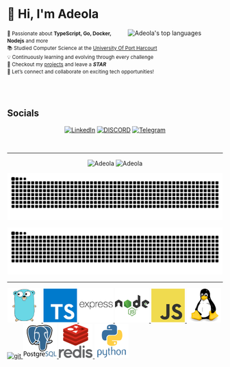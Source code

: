 
# 👋 Hi, I'm Adeola 
<img align="right" style="width: 44%; display: inline-block;" src="https://github-readme-stats.vercel.app/api/top-langs?username=a-deola&show_icons=true&locale=en&hide_progress=true&theme=jolly" alt="Adeola's top languages" />
 <p align="left">
  <small>
💬 Passionate about <b>TypeScript, Go, Docker, Nodejs</b> and more <br>
📚 Studied Computer Science at the <a href="https://www.uniport.edu.ng/">University Of Port Harcourt</a><br>
💡 Continuously learning and evolving through every challenge<br>
🌟 Checkout my <a href="https://github.com/a-deola?tab=repositories">projects</a> and leave a <b><i>STAR</i></b><br>
🤝 Let’s connect and collaborate on exciting tech opportunities!
   </small>
  </p>
<br>
<br>

## Socials
<div align=center>
  
  [![LinkedIn](https://img.shields.io/badge/linkedin-0A66C2?style=for-the-badge&logo=linkedin&logoColor=FFFFFF)](https://linkedin.com/in/a-deola/)
  [![DISCORD](https://img.shields.io/badge/-Discord-000000?style=for-the-badge&logo=discord&logoColor=FFFFFF)](https://discord.gg/tMhWqZ7BKv)
  [![Telegram](https://img.shields.io/badge/Telegram-2CA5E0?style=for-the-badge&logo=telegram&logoColor=white)](https://telegram.me/itsadeola)
</div>

<br>


-----
<p align="center" style="width: 100%;">
    <span style="width: 100%;">
        <img align="center" style="width: 49%;" src="https://github-readme-stats.vercel.app/api?username=a-deola&show_icons=true&locale=en&rank_icon=github&theme=jolly&hide_title=true#gh-dark-mode-only" alt="Adeola" />
          <img align="center" style="width: 49%;" src="https://github-readme-streak-stats.herokuapp.com/?user=a-deola&theme=ambient_gradient" alt="Adeola" />
    </span>
</p>

![a-deola dark](https://raw.githubusercontent.com/a-deola/a-deola/output/github-contribution-grid-snake-dark.svg#gh-dark-mode-only)

![a-deola light](https://raw.githubusercontent.com/a-deola/a-deola/output/github-contribution-grid-snake.svg#gh-light-mode-only)

-----
<div align="left">
<a href="https://golang.org" target="_blank">
    <img src="https://raw.githubusercontent.com/devicons/devicon/master/icons/go/go-original.svg" alt="go"
width="80" height="80" />
    </a>
    <a href="https://www.typescriptlang.org/" target="_blank">
    <img src="https://raw.githubusercontent.com/devicons/devicon/master/icons/typescript/typescript-original.svg"
    alt="typescript"  width="80" height="80"/>
    </a>
    <a href="https://expressjs.com" target="_blank">
    <img src="https://raw.githubusercontent.com/devicons/devicon/master/icons/express/express-original-wordmark.svg"
    alt="express" width="80" height="80"/>
    </a>
    <a href="https://nodejs.org" target="_blank">
    <img src="https://raw.githubusercontent.com/devicons/devicon/master/icons/nodejs/nodejs-original-wordmark.svg"
    alt="nodejs" width="80" height="80"/>
    </a>
    <a href="https://developer.mozilla.org/en-US/docs/Web/JavaScript" target="_blank">
    <img src="https://raw.githubusercontent.com/devicons/devicon/master/icons/javascript/javascript-original.svg"
    alt="javascript"  width="80" height="80" />
     <a href="https://www.linux.org/" target="_blank">
    <img src="https://raw.githubusercontent.com/devicons/devicon/master/icons/linux/linux-original.svg" alt="linux"
      width="80" height="80"/>
    </a>
    <a href="https://git-scm.com/" target="_blank">
    <img src="https://www.vectorlogo.zone/logos/git-scm/git-scm-icon.svg" alt="git"  width="80" height="80"/>
    </a>
       <a href="https://www.postgresql.org" target="_blank">
    <img src="https://raw.githubusercontent.com/devicons/devicon/master/icons/postgresql/postgresql-original-wordmark.svg"
    alt="postgresql"  width="80" height="80"/>
    </a>
    <a href="https://redis.io" target="_blank">
    <img src="https://raw.githubusercontent.com/devicons/devicon/master/icons/redis/redis-original-wordmark.svg"
    alt="redis"    width="80" height="80" />
    </a>
       <a href="https://www.python.org" target="_blank">
    <img src="https://raw.githubusercontent.com/devicons/devicon/master/icons/python/python-original-wordmark.svg"
    alt="python"  width="80" height="80" />
    </a>
    </div>


